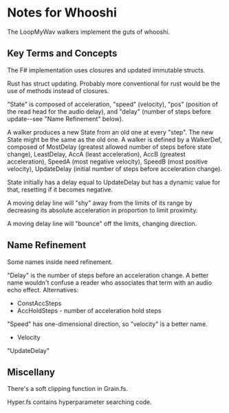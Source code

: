 # Notes for Whooshi

The LoopMyWav walkers implement the guts
of whooshi.

## Key Terms and Concepts

The F# implementation uses closures and updated immutable structs.

Rust has struct updating.
Probably more conventional for rust would be the use
of methods instead of closures.

"State" is composed of acceleration, "speed" (velocity),
"pos" (position of the read head for the audio delay),
and "delay" (number of steps before update--see "Name Refinement" below).

A walker produces a new State from an old one at every "step".
The new State might be the same as the old one.
A walker is defined by a WalkerDef,
composed of MostDelay (greatest allowed number of steps before state change),
LeastDelay,
AccA (least acceleration),
AccB (greatest acceleration),
SpeedA (most negative velocity),
SpeedB (most positive velocity),
UpdateDelay (initial number of steps before acceleration change).

State initially has a delay equal to UpdateDelay
but has a dynamic value for that, resetting if it becomes negative.

A moving delay line will "shy" away from the limits of its range
by decreasing its absolute acceleration
in proportion to limit proximity.

A moving delay line will "bounce" off the limits, changing direction.

## Name Refinement

Some names inside need refinement.

"Delay" is the number of steps before an acceleration change.
A better name wouldn't confuse a reader who associates
that term with an audio echo effect.
Alternatives:

* ConstAccSteps
* AccHoldSteps - number of acceleration hold steps

"Speed" has one-dimensional direction,
so "velocity" is a better name.

* Velocity

"UpdateDelay" 

## Miscellany

There's a soft clipping function in Grain.fs.

Hyper.fs contains hyperparameter searching code.

